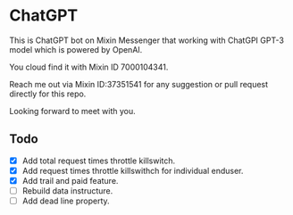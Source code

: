 # ChatGPT

This is ChatGPT bot on Mixin Messenger that working with ChatGPI GPT-3 model which is powered by OpenAI.

You cloud find it with Mixin ID 7000104341.

Reach me out via Mixin ID:37351541 for any suggestion or pull request directly for this repo.

Looking forward to meet with you.

## Todo

- [x] Add total request times throttle killswitch.
- [x] Add request times throttle killswithch for individual enduser.
- [x] Add trail and paid feature.
- [ ] Rebuild data instructure.
- [ ] Add dead line property.